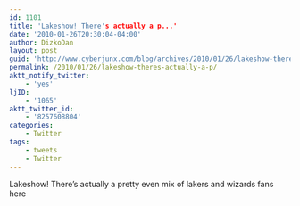 ```yaml
---
id: 1101
title: 'Lakeshow! There's actually a p...'
date: '2010-01-26T20:30:04-04:00'
author: DizkoDan
layout: post
guid: 'http://www.cyberjunx.com/blog/archives/2010/01/26/lakeshow-theres-actually-a-p/'
permalink: /2010/01/26/lakeshow-theres-actually-a-p/
aktt_notify_twitter:
    - 'yes'
ljID:
    - '1065'
aktt_twitter_id:
    - '8257608804'
categories:
    - Twitter
tags:
    - tweets
    - Twitter
---
```


Lakeshow! There’s actually a pretty even mix of lakers and wizards fans here